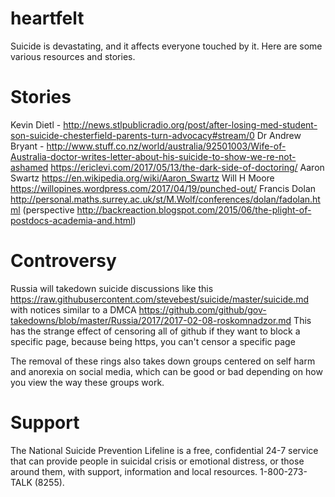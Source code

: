 # heartfelt

Suicide is devastating, and it affects everyone touched by it. Here are some various resources and stories.

# Stories

Kevin Dietl - http://news.stlpublicradio.org/post/after-losing-med-student-son-suicide-chesterfield-parents-turn-advocacy#stream/0
Dr Andrew Bryant - http://www.stuff.co.nz/world/australia/92501003/Wife-of-Australia-doctor-writes-letter-about-his-suicide-to-show-we-re-not-ashamed https://ericlevi.com/2017/05/13/the-dark-side-of-doctoring/
Aaron Swartz https://en.wikipedia.org/wiki/Aaron_Swartz
Will H Moore https://willopines.wordpress.com/2017/04/19/punched-out/
Francis Dolan http://personal.maths.surrey.ac.uk/st/M.Wolf/conferences/dolan/fadolan.html (perspective http://backreaction.blogspot.com/2015/06/the-plight-of-postdocs-academia-and.html)

# Controversy

Russia will takedown suicide discussions like this https://raw.githubusercontent.com/stevebest/suicide/master/suicide.md with notices similar to a DMCA https://github.com/github/gov-takedowns/blob/master/Russia/2017/2017-02-08-roskomnadzor.md This has the strange effect of censoring all of github if they want to block a specific page, because being https, you can't censor a specific page

The removal of these rings also takes down groups centered on self harm and anorexia on social media, which can be good or bad depending on how you view the way these groups work.

# Support

The National Suicide Prevention Lifeline is a free, confidential 24-7 service that can provide people in suicidal crisis or emotional distress, or those around them, with support, information and local resources. 1-800-273-TALK (8255).
